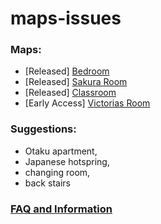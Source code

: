 # maps-issues

### Maps:
* [Released] [Bedroom](https://www.patreon.com/posts/bedroom-map-39931982)
* [Released] [Sakura Room](https://www.patreon.com/posts/sakura-room-map-40208487)
* [Released] [Classroom](https://www.patreon.com/posts/classroom-map-40423122)
* [Early Access] [Victorias Room](https://www.patreon.com/posts/victorias-room-40671623)

### Suggestions: 
* Otaku apartment, 
* Japanese hotspring, 
* changing room, 
* back stairs

### [FAQ and Information](https://www.patreon.com/posts/40466751)

